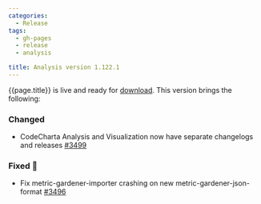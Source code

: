 ```yaml
---
categories:
  - Release
tags:
  - gh-pages
  - release
  - analysis

title: Analysis version 1.122.1
---
```


{{page.title}} is live and ready for [download](https://github.com/MaibornWolff/codecharta/releases/tag/ana-1.122.1).
This version brings the following:

### Changed

- CodeCharta Analysis and Visualization now have separate changelogs and releases [#3499](https://github.com/MaibornWolff/codecharta/pull/3499)

### Fixed 🐞

- Fix metric-gardener-importer crashing on new metric-gardener-json-format [#3496](https://github.com/MaibornWolff/codecharta/pull/3496)
